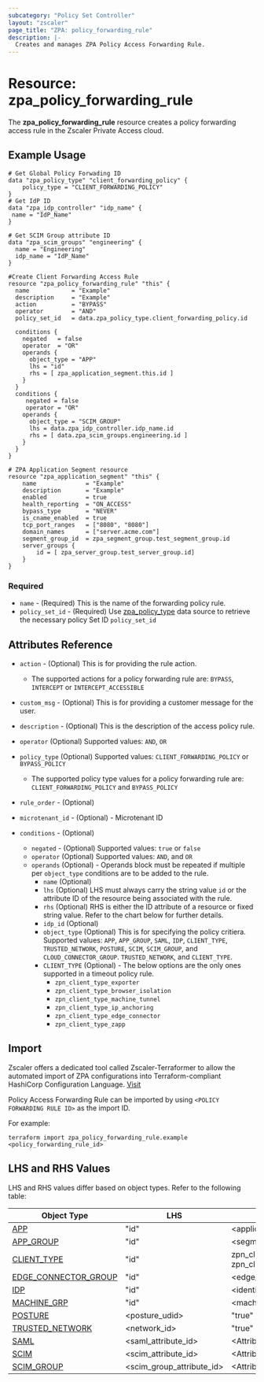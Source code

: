 ```yaml
---
subcategory: "Policy Set Controller"
layout: "zscaler"
page_title: "ZPA: policy_forwarding_rule"
description: |-
  Creates and manages ZPA Policy Access Forwarding Rule.
---
```


# Resource: zpa_policy_forwarding_rule

The **zpa_policy_forwarding_rule** resource creates a policy forwarding access rule in the Zscaler Private Access cloud.

## Example Usage

```hcl
# Get Global Policy Forwading ID
data "zpa_policy_type" "client_forwarding_policy" {
    policy_type = "CLIENT_FORWARDING_POLICY"
}
# Get IdP ID
data "zpa_idp_controller" "idp_name" {
 name = "IdP_Name"
}

# Get SCIM Group attribute ID
data "zpa_scim_groups" "engineering" {
  name = "Engineering"
  idp_name = "IdP_Name"
}

#Create Client Forwarding Access Rule
resource "zpa_policy_forwarding_rule" "this" {
  name            = "Example"
  description     = "Example"
  action          = "BYPASS"
  operator        = "AND"
  policy_set_id   = data.zpa_policy_type.client_forwarding_policy.id

  conditions {
    negated   = false
    operator  = "OR"
    operands {
      object_type = "APP"
      lhs = "id"
      rhs = [ zpa_application_segment.this.id ]
    }
  }
  conditions {
     negated = false
     operator = "OR"
    operands {
      object_type = "SCIM_GROUP"
      lhs = data.zpa_idp_controller.idp_name.id
      rhs = [ data.zpa_scim_groups.engineering.id ]
    }
  }
}

# ZPA Application Segment resource
resource "zpa_application_segment" "this" {
    name              = "Example"
    description       = "Example"
    enabled           = true
    health_reporting  = "ON_ACCESS"
    bypass_type       = "NEVER"
    is_cname_enabled  = true
    tcp_port_ranges   = ["8080", "8080"]
    domain_names      = ["server.acme.com"]
    segment_group_id  = zpa_segment_group.test_segment_group.id
    server_groups {
        id = [ zpa_server_group.test_server_group.id]
    }
}
```

### Required

* `name` - (Required) This is the name of the forwarding policy rule.
* `policy_set_id` - (Required) Use [zpa_policy_type](https://registry.terraform.io/providers/zscaler/zpa/latest/docs/data-sources/zpa_policy_type) data source to retrieve the necessary policy Set ID ``policy_set_id``

## Attributes Reference

* `action` - (Optional) This is for providing the rule action.
  * The supported actions for a policy forwarding rule are: `BYPASS`, `INTERCEPT` or `INTERCEPT_ACCESSIBLE`
* `custom_msg` - (Optional) This is for providing a customer message for the user.
* `description` - (Optional) This is the description of the access policy rule.
* `operator` (Optional) Supported values: ``AND``, ``OR``
* `policy_type` (Optional) Supported values: ``CLIENT_FORWARDING_POLICY`` or ``BYPASS_POLICY``
  * The supported policy type values for a policy forwarding rule are: `CLIENT_FORWARDING_POLICY` and `BYPASS_POLICY`
* `rule_order` - (Optional)
* `microtenant_id` - (Optional) - Microtenant ID

* `conditions` - (Optional)
  * `negated` - (Optional) Supported values: ``true`` or ``false``
  * `operator` (Optional) Supported values: ``AND``, and ``OR``
  * `operands` (Optional) - Operands block must be repeated if multiple per `object_type` conditions are to be added to the rule.
    * `name` (Optional)
    * `lhs` (Optional) LHS must always carry the string value ``id`` or the attribute ID of the resource being associated with the rule.
    * `rhs` (Optional) RHS is either the ID attribute of a resource or fixed string value. Refer to the chart below for further details.
    * `idp_id` (Optional)
    * `object_type` (Optional) This is for specifying the policy critiera. Supported values: `APP`, `APP_GROUP`, `SAML`, `IDP`, `CLIENT_TYPE`, `TRUSTED_NETWORK`, `POSTURE`, `SCIM`, `SCIM_GROUP`, and `CLOUD_CONNECTOR_GROUP`. `TRUSTED_NETWORK`, and `CLIENT_TYPE`.
    * `CLIENT_TYPE` (Optional) - The below options are the only ones supported in a timeout policy rule.
      * `zpn_client_type_exporter`
      * `zpn_client_type_browser_isolation`
      * `zpn_client_type_machine_tunnel`
      * `zpn_client_type_ip_anchoring`
      * `zpn_client_type_edge_connector`
      * `zpn_client_type_zapp`

## Import

Zscaler offers a dedicated tool called Zscaler-Terraformer to allow the automated import of ZPA configurations into Terraform-compliant HashiCorp Configuration Language.
[Visit](https://github.com/zscaler/zscaler-terraformer)

Policy Access Forwarding Rule can be imported by using `<POLICY FORWARDING RULE ID>` as the import ID.

For example:

```shell
terraform import zpa_policy_forwarding_rule.example <policy_forwarding_rule_id>
```

## LHS and RHS Values

LHS and RHS values differ based on object types. Refer to the following table:

| Object Type | LHS| RHS
|----------|-----------|----------
| [APP](https://registry.terraform.io/providers/zscaler/zpa/latest/docs/resources/zpa_application_segment) | "id" | <application_segment_ID> |
| [APP_GROUP](https://registry.terraform.io/providers/zscaler/zpa/latest/docs/resources/zpa_segment_group) | "id" | <segment_group_ID> |
| [CLIENT_TYPE](https://registry.terraform.io/providers/zscaler/zpa/latest/docs/resources/zpa_application_segment_browser_access) | "id" | zpn_client_type_zappl or zpn_client_type_exporter |
| [EDGE_CONNECTOR_GROUP](https://registry.terraform.io/providers/zscaler/zpa/latest/docs/data-sources/zpa_cloud_connector_group) | "id" | <edge_connector_ID> |
| [IDP](https://registry.terraform.io/providers/zscaler/zpa/latest/docs/data-sources/zpa_idp_controller) | "id" | <identity_provider_ID> |
| [MACHINE_GRP](https://registry.terraform.io/providers/zscaler/zpa/latest/docs/data-sources/zpa_machine_group) | "id" | <machine_group_ID> |
| [POSTURE](https://registry.terraform.io/providers/zscaler/zpa/latest/docs/data-sources/zpa_posture_profile) | <posture_udid>  | "true" / "false" |
| [TRUSTED_NETWORK](https://registry.terraform.io/providers/zscaler/zpa/latest/docs/data-sources/zpa_trusted_network) | <network_id>  | "true" |
| [SAML](https://registry.terraform.io/providers/zscaler/zpa/latest/docs/data-sources/zpa_saml_attribute) | <saml_attribute_id>  | <Attribute_value_to_match> |
| [SCIM](https://registry.terraform.io/providers/zscaler/zpa/latest/docs/data-sources/zpa_scim_attribute_header) | <scim_attribute_id>  | <Attribute_value_to_match>  |
| [SCIM_GROUP](https://registry.terraform.io/providers/zscaler/zpa/latest/docs/data-sources/zpa_scim_groups) | <scim_group_attribute_id>  | <Attribute_value_to_match>  |
